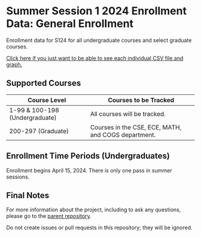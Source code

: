 # Summer Session 1 2024 Enrollment Data: General Enrollment
Enrollment data for S124 for all undergraduate courses and select graduate courses.

[Click here if you just want to be able to see each individual CSV file and graph.](https://github.com/UCSD-Historical-Enrollment-Data/2024Summer1/blob/main/TOC.md)

## Supported Courses
| Course Level                   | Courses to be Tracked                               |
| ------------------------------ | --------------------------------------------------- |
| 1-99 & 100-198 (Undergraduate) | All courses will be tracked.                        |
| 200-297 (Graduate)             | Courses in the CSE, ECE, MATH, and COGS department. |

## Enrollment Time Periods (Undergraduates)
Enrollment begins April 15, 2024. There is only one pass in summer sessions.

## Final Notes
For more information about the project, including to ask any questions, please go to the [parent repository](https://github.com/ewang2002/UCSDHistEnrollData). 

Do not create issues or pull requests in this repository; they will be ignored. 
